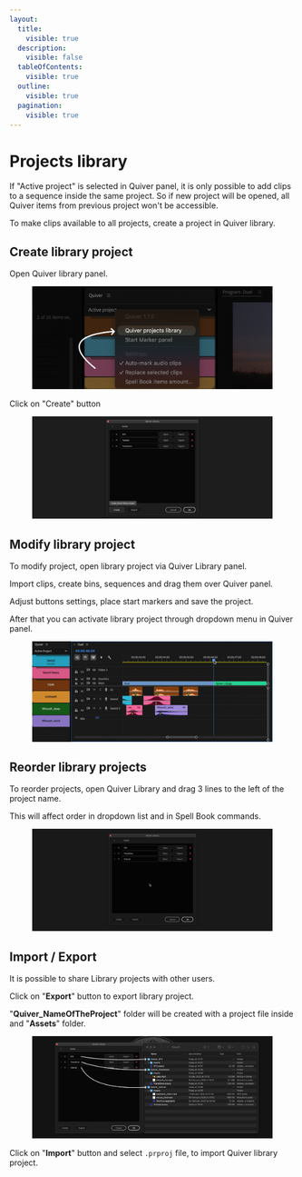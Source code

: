 ```yaml
---
layout:
  title:
    visible: true
  description:
    visible: false
  tableOfContents:
    visible: true
  outline:
    visible: true
  pagination:
    visible: true
---
```


# Projects library

If "Active project" is selected in Quiver panel, it is only possible to add clips to a sequence inside the same project. So if new project will be opened, all Quiver items from previous project won't be accessible.

To make clips available to all projects, create a project in Quiver library.

## Create library project

Open Quiver library panel.

<figure><img src="../../.gitbook/assets/Quiver_library_open.png" alt=""><figcaption></figcaption></figure>

Click on "Create" button

<figure><img src="../../.gitbook/assets/Quiver_library_create.png" alt=""><figcaption></figcaption></figure>

## Modify library project

To modify project, open library project via Quiver Library panel.

Import clips, create bins, sequences and drag them over Quiver panel.

Adjust buttons settings, place start markers and save the project.

After that you can activate library project through dropdown menu in Quiver panel.

<figure><img src="../../.gitbook/assets/Quiver_switch_quiver_add_groups.gif" alt=""><figcaption></figcaption></figure>

## Reorder library projects

To reorder projects, open Quiver Library and drag 3 lines to the left of the project name.

This will affect order in dropdown list and in Spell Book commands.

<figure><img src="../../.gitbook/assets/Quiver_library_reorder.gif" alt=""><figcaption></figcaption></figure>

## Import / Export

It is possible to share Library projects with other users.

Click on "**Export**" button to export library project.

"**Quiver\_NameOfTheProject**" folder will be created with a project file inside and "**Assets**" folder.

<figure><img src="../../.gitbook/assets/Quiver_library_export.png" alt=""><figcaption></figcaption></figure>

Click on "**Import**" button and select `.prproj` file, to import Quiver library project.
